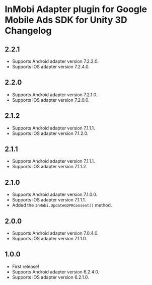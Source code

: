 # InMobi Adapter plugin for Google Mobile Ads SDK for Unity 3D Changelog

## 2.2.1
- Supports Android adapter version 7.2.2.0.
- Supports iOS adapter version 7.2.4.0.

## 2.2.0
- Supports Android adapter version 7.2.1.0.
- Supports iOS adapter version 7.2.0.0.

## 2.1.2
- Supports Android adapter version 7.1.1.1.
- Supports iOS adapter version 7.1.2.0.

## 2.1.1
- Supports Android adapter version 7.1.1.1.
- Supports iOS adapter version 7.1.1.2.

## 2.1.0
- Supports Android adapter version 7.1.0.0.
- Supports iOS adapter version 7.1.1.1.
- Added the `InMobi.UpdateGDPRConsent()` method.

## 2.0.0
- Supports Android adapter version 7.0.4.0.
- Supports iOS adapter version 7.1.1.0.

## 1.0.0
- First release!
- Supports Android adapter version 6.2.4.0.
- Supports iOS adapter version 6.2.1.0.
